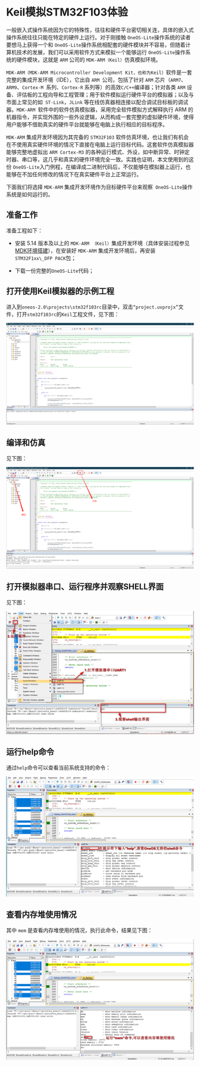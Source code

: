# Keil模拟STM32F103体验

一般嵌入式操作系统因为它的特殊性，往往和硬件平台密切相关连，具体的嵌入式操作系统往往只能在特定的硬件上运行。对于刚接触 `OneOS-Lite`操作系统的读者要想马上获得一个和 `OneOS-Lite`操作系统相配套的硬件模块并不容易，但随着计算机技术的发展，我们可以采用软件方式来模拟一个能够运行 `OneOS-Lite`操作系统的硬件模块，这就是 `ARM` 公司的 `MDK-ARM（Keil）`仿真模拟环境。

`MDK-ARM（MDK-ARM Microcontroller Development Kit，也称为Keil）`软件是一套完整的集成开发环境（IDE），它出自 `ARM `公司，包括了针对 `ARM` 芯片（`ARM7`、`ARM9`、`Cortex-M `系列、`Cortex-R` 系列等）的高效` C/C++ `编译器；针对各类 `ARM` 设备、评估板的工程向导和工程管理；用于软件模拟运行硬件平台的模拟器；以及与市面上常见的如` ST-Link`，`JLink` 等在线仿真器相连接以配合调试目标板的调试器。`MDK-ARM `软件中的软件仿真模拟器，采用完全软件模拟方式解释执行 ARM 的机器指令，并实现外围的一些外设逻辑，从而构成一套完整的虚拟硬件环境，使得用户能够不借助真实的硬件平台就能够在电脑上执行相应的目标程序。

`MDK-ARM` 集成开发环境因为其完备的 `STM32F103` 软件仿真环境，也让我们有机会在不使用真实硬件环境的情况下直接在电脑上运行目标代码。这套软件仿真模拟器能够完整地虚拟出 `ARM Cortex-M3` 的各种运行模式、外设，如中断异常、时钟定时器、串口等，这几乎和真实的硬件环境完全一致。实践也证明，本文使用到的这份 `OneOS-Lite`入门例程，在编译成二进制代码后，不仅能够在模拟器上运行，也能够在不加任何修改的情况下在真实硬件平台上正常运行。

下面我们将选择 `MDK-ARM` 集成开发环境作为目标硬件平台来观察` OneOS-Lite`操作系统是如何运行的。

## 准备工作

准备工程如下：

* 安装 5.14 版本及以上的 `MDK-ARM （Keil）`集成开发环境（具体安装过程参见[MDK环境搭建](/docs/tools/mdk/mdk-install.md)），在安装好 `MDK-ARM` 集成开发环境后，再安装 `STM32F1xx\_DFP PACK`包；

* 下载一份完整的`OneOS-Lite`代码；



## 打开使用Keil模拟器的示例工程

进入到`oneos-2.0\projects\stm32f103rc`目录中，双击`“project.uvprojx”`文件，打开`stm32f103rc`的`Keil`工程文件，见下图：

![](images/stm32f103_simulator_project.png)

## 编译和仿真

见下图：

![](images/compile_simulate.png)

## 打开模拟器串口、运行程序并观察SHELL界面

见下图：

![](images/open_uart_and_run.png)

## 运行help命令

通过`help`命令可以查看当前系统支持的命令：

![](images/run_help.png)

## 查看内存堆使用情况

其中 `mem` 是查看内存堆使用的情况，执行此命令，结果见下图：

![](images/run_list_mem_cmd.png)

